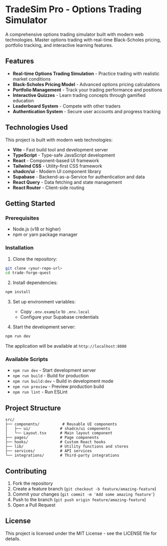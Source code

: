 # TradeSim Pro - Options Trading Simulator

A comprehensive options trading simulator built with modern web technologies. Master options trading with real-time Black-Scholes pricing, portfolio tracking, and interactive learning features.

## Features

- **Real-time Options Trading Simulation** - Practice trading with realistic market conditions
- **Black-Scholes Pricing Model** - Advanced options pricing calculations
- **Portfolio Management** - Track your trading performance and positions
- **Interactive Quizzes** - Learn trading concepts through gamified education
- **Leaderboard System** - Compete with other traders
- **Authentication System** - Secure user accounts and progress tracking

## Technologies Used

This project is built with modern web technologies:

- **Vite** - Fast build tool and development server
- **TypeScript** - Type-safe JavaScript development
- **React** - Component-based UI framework
- **Tailwind CSS** - Utility-first CSS framework
- **shadcn/ui** - Modern UI component library
- **Supabase** - Backend-as-a-Service for authentication and data
- **React Query** - Data fetching and state management
- **React Router** - Client-side routing

## Getting Started

### Prerequisites

- Node.js (v18 or higher)
- npm or yarn package manager

### Installation

1. Clone the repository:
```bash
git clone <your-repo-url>
cd trade-forge-quest
```

2. Install dependencies:
```bash
npm install
```

3. Set up environment variables:
   - Copy `.env.example` to `.env.local`
   - Configure your Supabase credentials

4. Start the development server:
```bash
npm run dev
```

The application will be available at `http://localhost:8080`

### Available Scripts

- `npm run dev` - Start development server
- `npm run build` - Build for production
- `npm run build:dev` - Build in development mode
- `npm run preview` - Preview production build
- `npm run lint` - Run ESLint

## Project Structure

```
src/
├── components/          # Reusable UI components
│   ├── ui/             # shadcn/ui components
│   └── Layout.tsx      # Main layout component
├── pages/              # Page components
├── hooks/              # Custom React hooks
├── lib/                # Utility functions and stores
├── services/           # API services
└── integrations/       # Third-party integrations
```

## Contributing

1. Fork the repository
2. Create a feature branch (`git checkout -b feature/amazing-feature`)
3. Commit your changes (`git commit -m 'Add some amazing feature'`)
4. Push to the branch (`git push origin feature/amazing-feature`)
5. Open a Pull Request

## License

This project is licensed under the MIT License - see the LICENSE file for details.
